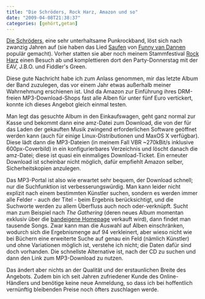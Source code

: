 ```yaml
---
title: "Die Schröders, Rock Harz, Amazon und so"
date: "2009-04-08T21:38:37"
categories: [gehört,getan]
---
```


[Die Schröders](http://www.die-schroeders.com/), eine sehr unterhaltsame Punkrockband, löst sich nach zwanzig Jahren auf (sie haben das Lied [Saufen](http://www.youtube.com/watch?v=fOhLyr8sv5Y) von [Funny van Dannen](http://www.funny-van-dannen.de/) populär gemacht). Vorher statten sie aber noch meinem Stammfestival [Rock Harz](http://www.rockharz.com/) einen Besuch ab und komplettieren dort den Party-Donnerstag mit der EAV, J.B.O. und Fiddler's Green.

Diese gute Nachricht habe ich zum Anlass genommen, mir das letzte Album der Band zuzulegen, das vor einem Jahr etwas außerhalb meiner Wahrnehmung erschienen ist. Und da Amazon zur Einführung ihres DRM-freien MP3-Download-Shops fast alle Alben für unter fünf Euro vertickert, konnte ich dieses Angebot gleich einmal testen.

Man legt das gesuchte Album in den Einkaufswagen, geht ganz normal zur Kasse und bekommt dann eine amz-Datei zum Download, die von der für das Laden der gekauften Musik zwingend erforderlichen Software geöffnet werden kann (auch für einige Linux-Distributionen und MaxOS X verfügbar). Diese lädt dann die MP3-Dateien (in meinem Fall VBR ~270kBit/s inklusive 600px-Coverbild) in ein konfigurierbares Verzeichnis und löscht danach die amz-Datei; diese ist quasi ein einmaliges Download-Ticket. Ein erneuter Download ist scheinbar nicht möglich, dafür empfiehlt Amazon selber, Sicherheitskopien anzulegen.

Das MP3-Portal ist also wie erwartet sehr bequem, der Download schnell; nur die Suchfunktion ist verbesserungswürdig. Man kann leider nicht explizit nach einem bestimmten Künstler suchen, sondern es werden immer alle Felder - auch der Titel - beim Ergebnis berücksichtigt, und die Suchworte werden zu allem Überfluss auch noch oder-verknüpft. Sucht man zum Beispiel nach *The Gathering* (deren neues Album momentan exklusiv über die [bandeigene Homepage](http://www.gathering.nl/) verkauft wird), dann findet man tausende Songs. Zwar kann man die Auswahl auf Alben einschränken, wodurch sich die Ergebnismenge auf 94 verkleinert, aber wieso nicht wie bei Büchern eine erweiterte Suche auf genau ein Feld (nämlich Künstler) und ohne Variationen möglich ist, verstehe ich nicht; die Daten dafür sind doch vorhanden. Die schnellste Alternative ist, nach der CD zu suchen und dann den Link zum MP3-Download zu nutzen.

Das ändert aber nichts an der Qualität und der erstaunlichen Breite des Angebots. Zudem bin ich seit Jahren zufriedener Kunde des Online-Händlers und benötige keine neue Anmeldung, so dass ich bei hoffentlich vernünftig bleibenden Preise noch öfters zuschlagen werde.
